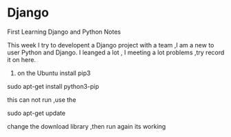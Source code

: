 # Django
First Learning Django and Python Notes


This week I try to developent a Django project with a team ,I am a new to user Python and Django.
I leanged a lot , I meeting a lot problems ,try record it on here.

1. on the Ubuntu install pip3

sudo apt-get install python3-pip

this can not run ,use the

sudo apt-get update

change the download library ,then run again its working
